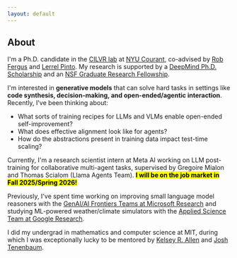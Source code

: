 ```yaml
---
layout: default
---
```

## About

I'm a Ph.D. candidate in the [CILVR lab](https://wp.nyu.edu/cilvr/) at [NYU Courant](https://cims.nyu.edu/dynamic/), co-advised by [Rob Fergus](https://cs.nyu.edu/~fergus/pmwiki/pmwiki.php) and [Lerrel Pinto](https://www.lerrelpinto.com/). My research is supported by a [DeepMind Ph.D. Scholarship](https://www.deepmind.com/scholarships) and an [NSF Graduate Research Fellowship](https://www.nsfgrfp.org/resources/about-grfp/).

I'm interested in **generative models** that can solve hard tasks in settings like **code synthesis, decision-making, and open-ended/agentic interaction**. Recently, I've been thinking about:

* What sorts of training recipes for LLMs and VLMs enable open-ended self-improvement?
* What does effective alignment look like for agents?
* How do the abstractions present in training data impact test-time scaling?

Currently, I'm a research scientist intern at Meta AI working on LLM post-training for collaborative multi-agent tasks, supervised by Gregoire Mialon and Thomas Scialom (Llama Agents Team). <b><mark>I will be on the job market in Fall 2025/Spring 2026!</mark></b>

Previously, I've spent time working on improving small language model reasoners with the [GenAI/AI Frontiers Teams at Microsoft Research](https://www.microsoft.com/en-us/research/theme/machine-learning-ai-nyc/) and studying ML-powered weather/climate simulators with the [Applied Science Team at Google Research](https://research.google/teams/applied-science/). 

I did my undergrad in mathematics and computer science at MIT, during which I was exceptionally lucky to be mentored by [Kelsey R. Allen](https://k-r-allen.github.io/) and [Josh Tenenbaum](https://cocosci.mit.edu/josh).
